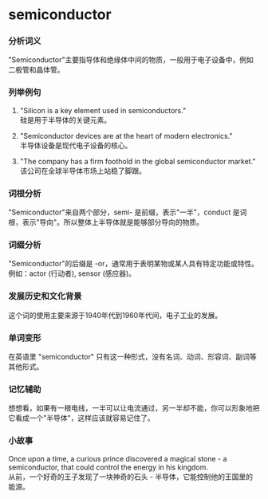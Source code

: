 # semiconductor

### 分析词义

  

"Semiconductor"主要指导体和绝缘体中间的物质，一般用于电子设备中，例如二极管和晶体管。

  

### 列举例句

  

1.  "Silicon is a key element used in semiconductors."  
    硅是用于半导体的关键元素。
    
      
    
2.  "Semiconductor devices are at the heart of modern electronics."  
    半导体设备是现代电子设备的核心。
    
      
    
3.  "The company has a firm foothold in the global semiconductor market."  
    该公司在全球半导体市场上站稳了脚跟。
    
      
    

  

### 词根分析

  

"Semiconductor"来自两个部分，semi- 是前缀，表示"一半"，conduct 是词根，表示"导向"。所以整体上半导体就是能够部分导向的物质。

  

### 词缀分析

  

"Semiconductor"的后缀是 -or，通常用于表明某物或某人具有特定功能或特性。例如：actor (行动者), sensor (感应器)。

  

### 发展历史和文化背景

  

这个词的使用主要来源于1940年代到1960年代间，电子工业的发展。

  

### 单词变形

  

在英语里 "semiconductor" 只有这一种形式，没有名词、动词、形容词、副词等其他形式。

  

### 记忆辅助

  

想想看，如果有一根电线，一半可以让电流通过，另一半却不能，你可以形象地把它看成一个"半导体"，这样应该就容易记住了。

  

### 小故事

  

Once upon a time, a curious prince discovered a magical stone - a semiconductor, that could control the energy in his kingdom.  
从前，一个好奇的王子发现了一块神奇的石头 - 半导体，它能控制他的王国里的能源。
